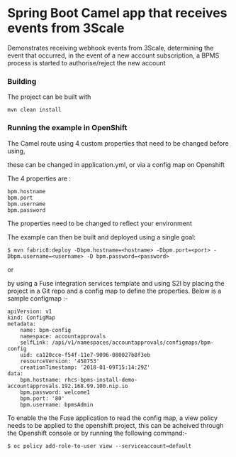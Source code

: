 # Spring Boot Camel app that receives events from 3Scale 

Demonstrates receiving webhook events from 3Scale, determining the event that occurred, in the event of a new account subscription, a BPMS process is started to authorise/reject the new account

### Building

The project can be built with 

    mvn clean install

### Running the example in OpenShift

The Camel route using 4 custom properties that need to be changed before using,

these can be changed in application.yml, or via a config map on Openshift 

The 4 properties are :

	bpm.hostname
	bpm.port
	bpm.username
	bpm.password

The properties need to be changed to reflect your environment

The example can then be built and deployed using a single goal:

    $ mvn fabric8:deploy -Dbpm.hostname=<hostname> -Dbpm.port=<port> -Dbpm.username=<username> -D bpm.password=<password>

or

by using a Fuse integration services template and using S2I by placing the project in a Git repo and a config map to define the properties. Below is a sample configmap :-

	apiVersion: v1
	kind: ConfigMap
	metadata:
		name: bpm-config
		namespace: accountapprovals
		selfLink: /api/v1/namespaces/accountapprovals/configmaps/bpm-config
		uid: ca120cce-f54f-11e7-9096-080027b8f3eb
		resourceVersion: '458753'
		creationTimestamp: '2018-01-09T15:14:29Z'
	data:
		bpm.hostname: rhcs-bpms-install-demo-accountapprovals.192.168.99.100.nip.io
		bpm.password: welcome1
		bpm.port: '80'
		bpm.username: bpmsAdmin

To enable the the Fuse application to read the config map, a view policy needs to be applied to the openshift project, this can be acheived through the Openshift console or by running the following command:-

	$ oc policy add-role-to-user view --serviceaccount=default







